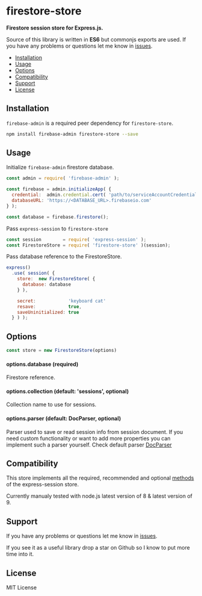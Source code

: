 # firestore-store

**Firestore session store for Express.js.**

Source of this library is written in **ES6** but commonjs exports are used. If you have any problems or questions let me know in [issues](https://github.com/hendrysadrak/firestore-store/issues).


* [Installation](#installation)
* [Usage](#usage)
* [Options](#options)
* [Compatibility](#compatibility)
* [Support](#support)
* [License](#license)


## Installation

`firebase-admin` is a required peer dependency for `firestore-store`.

```bash
npm install firebase-admin firestore-store --save
```


## Usage

Initialize `firebase-admin` firestore database.

```javascript
const admin = require( 'firebase-admin' );

const firebase = admin.initializeApp( {
  credential:  admin.credential.cert( 'path/to/serviceAccountCredentials.json' ),
  databaseURL: 'https://<DATABASE_URL>.firebaseio.com'
} );

const database = firebase.firestore();
```

Pass `express-session` to `firestore-store`

```javascript
const session        = require( 'express-session' );
const FirestoreStore = require( 'firestore-store' )(session);
```

Pass database reference to the FirestoreStore.

```javascript
express()
  .use( session( {
    store:  new FirestoreStore( {
      database: database
    } ),

    secret:            'keyboard cat'
    resave:            true,
    saveUninitialized: true
  } ) );
```


## Options

```javascript
const store = new FirestoreStore(options)
```

#### options.database (required)

Firestore reference.

#### options.collection (default: 'sessions', optional)

Collection name to use for sessions.

#### options.parser (default: DocParser, optional)

Parser used to save or read session info from session document. If you need custom functionality or want to add more properties you can implement such a parser yourself. Check default parser [DocParser](lib/DocParser.js)


## Compatibility

This store implements all the required, recommended and optional [methods](https://github.com/expressjs/session#session-store-implementation) of the express-session store.

Currently manualy tested with node.js latest version of 8 & latest version of 9.


## Support

If you have any problems or questions let me know in [issues](https://github.com/hendrysadrak/firestore-store/issues).

If you see it as a useful library drop a star on Github so I know to put more time into it.


## License

MIT License
